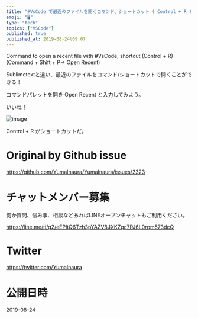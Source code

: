 ```yaml
---
title: "#VsCode で最近のファイルを開くコマンド、ショートカット ( Control + R ) ( Command + Shift + P "
emoji: "🖥"
type: "tech"
topics: ["VSCode"]
published: true
published_at: 2019-08-24t09:07
---
```


Command to open a recent file with #VsCode, shortcut (Control + R) (Command + Shift + P-> Open Recent)


Sublimetextと違い、最近のファイルをコマンド/ショートカットで開くことができる！

コマンドパレットを開き Open Recent と入力してみよう。

いいね！

![image](https://user-images.githubusercontent.com/13635059/63625716-66b4b600-c63b-11e9-8b72-bd02f0b87d0c.png)

Control + R がショートカットだ。


# Original by Github issue

https://github.com/YumaInaura/YumaInaura/issues/2323








<!-- Update From Qiita API -->

# チャットメンバー募集


何か質問、悩み事、相談などあればLINEオープンチャットもご利用ください。

https://line.me/ti/g2/eEPltQ6Tzh3pYAZV8JXKZqc7PJ6L0rpm573dcQ





# Twitter


https://twitter.com/YumaInaura


<!-- Update From Qiita API -->



# 公開日時

2019-08-24
